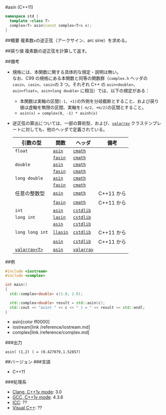 #asin (C++11)
```cpp
namespace std {
  template <class T>
  complex<T> asin(const complex<T>& x);
}
```

##概要
複素数`x`の逆正弦（アークサイン、arc sine）を求める。


##戻り値
複素数の逆正弦を計算して返す。


##備考
- 規格には、本関数に関する具体的な規定・説明は無い。  
なお、C99 の規格にある本関数と同等の関数群（`complex.h` ヘッダの `casin`、`casin`、`casin`の 3 つ。それぞれ C++ の `asin<double>`、`asin<float>`、`asin<long double>` に相当）では、以下の規定がある：
	- 本関数は実軸の区間`[-1, +1]`の外側を分岐截断とすること、および戻り値は虚軸を無限の区間、実軸を`[-π/2, +π/2]`の区間とすること。
	- `asin(x) = complex(0, -1) * asinh(x)`
- 逆正弦の算出については、一部の算術型、および、[`valarray`](/reference/valarray.md) クラステンプレートに対しても、他のヘッダで定義されている。

	| 引数の型                                | 関数                                     | ヘッダ                               | 備考       |
	|-----------------------------------------|------------------------------------------|--------------------------------------|------------|
	| `float`                                 | [`asin`](/reference/cmath/asin.md)       | [`cmath`](/reference/cmath.md)       |            |
	|                                         | [`fasin`](/reference/cmath/fasin.md)     | [`cmath`](/reference/cmath.md)       |            |
	| `double`                                | [`asin`](/reference/cmath/asin.md)       | [`cmath`](/reference/cmath.md)       |            |
	|                                         | [`fasin`](/reference/cmath/fasin.md)     | [`cmath`](/reference/cmath.md)       |            |
	| `long double`                           | [`asin`](/reference/cmath/asin.md)       | [`cmath`](/reference/cmath.md)       |            |
	|                                         | [`fasin`](/reference/cmath/fasin.md)     | [`cmath`](/reference/cmath.md)       |            |
	| 任意の整数型                            | [`asin`](/reference/cmath/asin.md)       | [`cmath`](/reference/cmath.md)       | C++11 から |
	|                                         | [`fasin`](/reference/cmath/fasin.md)     | [`cmath`](/reference/cmath.md)       | C++11 から |
	| `int`                                   | [`asin`](/reference/cstdlib/asin.md)     | [`cstdlib`](/reference/cstdlib.md)   |            |
	| `long int`                              | [`lasin`](/reference/cstdlib/lasin.md)   | [`cstdlib`](/reference/cstdlib.md)   |            |
	|                                         | [`asin`](/reference/cstdlib/asin.md)     | [`cstdlib`](/reference/cstdlib.md)   |            |
	| `long long int`                         | [`llasin`](/reference/cstdlib/llasin.md) | [`cstdlib`](/reference/cstdlib.md)   | C++11 から |
	|                                         | [`asin`](/reference/cstdlib/asin.md)     | [`cstdlib`](/reference/cstdlib.md)   | C++11 から |
	| [`valarray<T>`](/reference/valarray.md) | [`asin`](/reference/valarray/asin.md)    | [`valarray`](/reference/valarray.md) |            |


##例
```cpp
#include <iostream>
#include <complex>

int main()
{
  std::complex<double> c(1.0, 2.0);

  std::complex<double> result = std::asin(c);
  std::cout << "asin( " << c << " ) = " << result << std::endl;
}
```
* asin[color ff0000]
* iostream[link /reference/iostream.md]
* complex[link /reference/complex.md]

###出力
```
asin( (1,2) ) = (0.427079,1.52857)
```


##バージョン
###言語
- C++11

###処理系
- [Clang, C++1y mode](/implementation#clang.md): 3.0
- [GCC, C++1y mode](/implementation#gcc.md): 4.3.6
- [ICC](/implementation#icc.md): ??
- [Visual C++](/implementation#visual_cpp.md): ??

